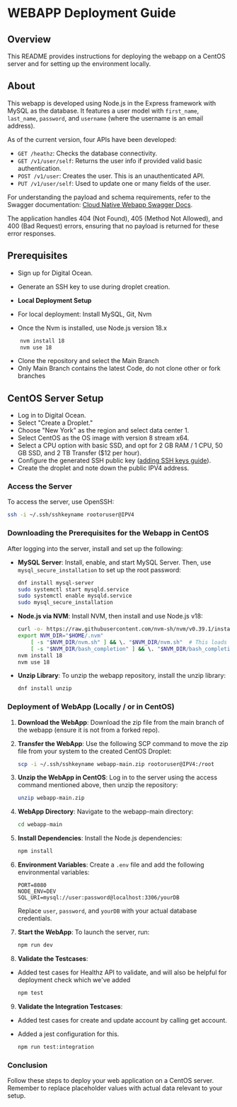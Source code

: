 # WEBAPP Deployment Guide

## Overview

This README provides instructions for deploying the webapp on a CentOS server and for setting up the environment locally.

## About

This webapp is developed using Node.js in the Express framework with MySQL as the database. It features a user model with `first_name`, `last_name`, `password`, and `username` (where the username is an email address).

As of the current version, four APIs have been developed:
- `GET /heathz`: Checks the database connectivity.
- `GET /v1/user/self`: Returns the user info if provided valid basic authentication.
- `POST /v1/user`: Creates the user. This is an unauthenticated API.
- `PUT /v1/user/self`: Used to update one or many fields of the user.

For understanding the payload and schema requirements, refer to the Swagger documentation: [Cloud Native Webapp Swagger Docs](https://app.swaggerhub.com/apis-docs/csye6225-webapp/cloud-native-webapp/2024.spring.02).

The application handles 404 (Not Found), 405 (Method Not Allowed), and 400 (Bad Request) errors, ensuring that no payload is returned for these error responses.

## Prerequisites

- Sign up for Digital Ocean.
- Generate an SSH key to use during droplet creation.

- **Local Deployment Setup**
- For local deployment: Install MySQL, Git, Nvm
- Once the Nvm is installed, use Node.js version 18.x
```bash
    nvm install 18
    nvm use 18
```
- Clone the repository and select the Main Branch
- Only Main Branch contains the latest Code, do not clone other or fork branches

## CentOS Server Setup

- Log in to Digital Ocean.
- Select "Create a Droplet."
- Choose "New York" as the region and select data center 1.
- Select CentOS as the OS image with version 8 stream x64.
- Select a CPU option with basic SSD, and opt for 2 GB RAM / 1 CPU, 50 GB SSD, and 2 TB Transfer ($12 per hour).
- Configure the generated SSH public key ([adding SSH keys guide](https://docs.digitalocean.com/products/droplets/how-to/add-ssh-keys/create-with-openssh/)).
- Create the droplet and note down the public IPV4 address.

### Access the Server

To access the server, use OpenSSH:

```bash
ssh -i ~/.ssh/sshkeyname rootoruser@IPV4
```

### Downloading the Prerequisites for the Webapp in CentOS

After logging into the server, install and set up the following:

- **MySQL Server**: Install, enable, and start MySQL Server. Then, use `mysql_secure_installation` to set up the root password:

    ```bash
    dnf install mysql-server
    sudo systemctl start mysqld.service
    sudo systemctl enable mysqld.service
    sudo mysql_secure_installation
    ```

- **Node.js via NVM**: Install NVM, then install and use Node.js v18:

    ```bash
    curl -o- https://raw.githubusercontent.com/nvm-sh/nvm/v0.39.1/install.sh | bash
    export NVM_DIR="$HOME/.nvm"
        [ -s "$NVM_DIR/nvm.sh" ] && \. "$NVM_DIR/nvm.sh"  # This loads nvm
        [ -s "$NVM_DIR/bash_completion" ] && \. "$NVM_DIR/bash_completion"    
    nvm install 18
    nvm use 18
    ```


- **Unzip Library**: To unzip the webapp repository, install the unzip library:

    ```bash
    dnf install unzip
    ```

### Deployment of WebApp (Locally / or in CentOS)


1. **Download the WebApp**: Download the zip file from the main branch of the webapp (ensure it is not from a forked repo).

2. **Transfer the WebApp**: Use the following SCP command to move the zip file from your system to the created CentOS Droplet:

    ```bash
    scp -i ~/.ssh/sshkeyname webapp-main.zip rootoruser@IPV4:/root
    ```

3. **Unzip the WebApp in CentOS**: Log in to the server using the access command mentioned above, then unzip the repository:

    ```bash
    unzip webapp-main.zip
    ```

4. **WebApp Directory**: Navigate to the webapp-main directory:

    ```bash
    cd webapp-main
    ```

5. **Install Dependencies**: Install the Node.js dependencies:

    ```bash
    npm install
    ```

6. **Environment Variables**: Create a `.env` file and add the following environmental variables:

    ```env
    PORT=8080
    NODE_ENV=DEV
    SQL_URI=mysql://user:password@localhost:3306/yourDB
    ```

    Replace `user`, `password`, and `yourDB` with your actual database credentials.

7. **Start the WebApp**: To launch the server, run:

    ```bash
    npm run dev
    ```

8. **Validate the Testcases**:
 - Added test cases for Healthz API to validate, and will also be helpful for deployment check which we've added

    ```bash
    npm test
    ```

9. **Validate the Integration Testcases**:
 - Added test cases for create and update account by calling get account.
 - Added a jest configuration for this.

    ```bash
    npm run test:integration
    ```

### Conclusion

Follow these steps to deploy your web application on a CentOS server. Remember to replace placeholder values with actual data relevant to your setup.
